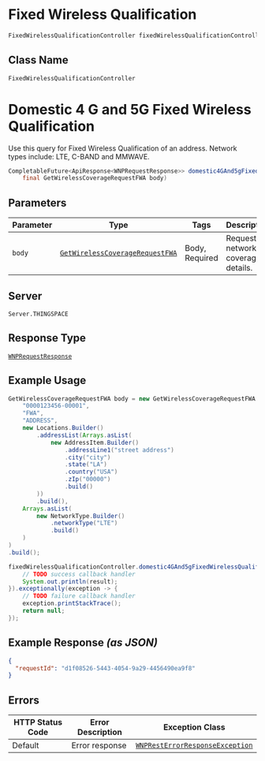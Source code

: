 # Fixed Wireless Qualification

```java
FixedWirelessQualificationController fixedWirelessQualificationController = client.getFixedWirelessQualificationController();
```

## Class Name

`FixedWirelessQualificationController`


# Domestic 4 G and 5G Fixed Wireless Qualification

Use this query for Fixed Wireless Qualification of an address. Network types include: LTE, C-BAND and MMWAVE.

```java
CompletableFuture<ApiResponse<WNPRequestResponse>> domestic4GAnd5gFixedWirelessQualificationAsync(
    final GetWirelessCoverageRequestFWA body)
```

## Parameters

| Parameter | Type | Tags | Description |
|  --- | --- | --- | --- |
| `body` | [`GetWirelessCoverageRequestFWA`](../../doc/models/get-wireless-coverage-request-fwa.md) | Body, Required | Request for network coverage details. |

## Server

`Server.THINGSPACE`

## Response Type

[`WNPRequestResponse`](../../doc/models/wnp-request-response.md)

## Example Usage

```java
GetWirelessCoverageRequestFWA body = new GetWirelessCoverageRequestFWA.Builder(
    "0000123456-00001",
    "FWA",
    "ADDRESS",
    new Locations.Builder()
        .addressList(Arrays.asList(
            new AddressItem.Builder()
                .addressLine1("street address")
                .city("city")
                .state("LA")
                .country("USA")
                .zIp("00000")
                .build()
        ))
        .build(),
    Arrays.asList(
        new NetworkType.Builder()
            .networkType("LTE")
            .build()
    )
)
.build();

fixedWirelessQualificationController.domestic4GAnd5gFixedWirelessQualificationAsync(body).thenAccept(result -> {
    // TODO success callback handler
    System.out.println(result);
}).exceptionally(exception -> {
    // TODO failure callback handler
    exception.printStackTrace();
    return null;
});
```

## Example Response *(as JSON)*

```json
{
  "requestId": "d1f08526-5443-4054-9a29-4456490ea9f8"
}
```

## Errors

| HTTP Status Code | Error Description | Exception Class |
|  --- | --- | --- |
| Default | Error response | [`WNPRestErrorResponseException`](../../doc/models/wnp-rest-error-response-exception.md) |

